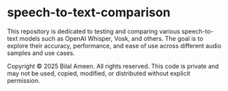 # speech-to-text-comparison

This repository is dedicated to testing and comparing various speech-to-text models such as OpenAI Whisper, Vosk, and others. The goal is to explore their accuracy, performance, and ease of use across different audio samples and use cases.

Copyright © 2025 Bilal Ameen. All rights reserved.
This code is private and may not be used, copied, modified, or distributed without explicit permission.
 